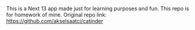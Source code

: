 This is a Next 13 app made just for learning purposes and fun. This repo is for homework of mine. Original repo link: https://github.com/akselsaatci/catinder
